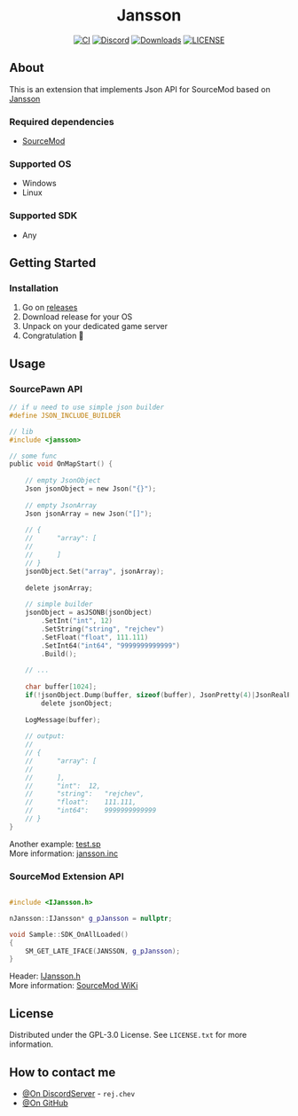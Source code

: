 <h1 align=center>Jansson</h1> 
<div align=center>

[![CI](https://github.com/rej-clown/sm-jansson/actions/workflows/ci.yml/badge.svg)](https://github.com/rej-clown/sm-jansson/)
[![Discord](https://img.shields.io/discord/494942123548868609?logo=discord&logoColor=%23959da5&color=%235865F2
)](https://discord.gg/cFZ97Mzrjy)
[![Downloads](https://img.shields.io/github/downloads/rej-clown/sm-jansson/total?color=%2332c955)]()
[![LICENSE](https://img.shields.io/github/license/rejchev/sm-jansson)](LICENSE)

</div>

## About
This is an extension that implements Json API for SourceMod based on [Jansson](https://github.com/akheron/jansson) 

### Required dependencies

- [SourceMod](https://www.sourcemod.net/downloads.php?branch=stable)

### Supported OS
- Windows
- Linux

### Supported SDK
- Any

## Getting Started

### Installation

1. Go on [releases](https://github.com/rejchev/sm-jansson/releases)
2. Download release for your OS
3. Unpack on your dedicated game server
4. Congratulation 🥳


## Usage

### SourcePawn API
 
```c
// if u need to use simple json builder
#define JSON_INCLUDE_BUILDER

// lib
#include <jansson>

// some func
public void OnMapStart() {
    
    // empty JsonObject
    Json jsonObject = new Json("{}");
    
    // empty JsonArray
    Json jsonArray = new Json("[]");
    
    // { 
    //      "array": [
    //          
    //      ] 
    // }
    jsonObject.Set("array", jsonArray);
    
    delete jsonArray;
    
    // simple builder
    jsonObject = asJSONB(jsonObject)
        .SetInt("int", 12)
        .SetString("string", "rejchev")
        .SetFloat("float", 111.111)
        .SetInt64("int64", "9999999999999")
        .Build();
    
    // ...
    
    char buffer[1024];
    if(!jsonObject.Dump(buffer, sizeof(buffer), JsonPretty(4)|JsonRealPrecision(3), true))
        delete jsonObject;
    
    LogMessage(buffer);
    
    // output:
    //
    // { 
    //      "array": [
    //          
    //      ],
    //      "int":  12,
    //      "string":   "rejchev",
    //      "float":    111.111,
    //      "int64":    9999999999999
    // }
}
```
Another example: [test.sp](https://github.com/rejchev/sm-jansson/blob/main/pawn/scripting/test.sp) </br>
More information: [jansson.inc](https://github.com/rejchev/sm-jansson/blob/main/pawn/scripting/include/jansson.inc)

### SourceMod Extension API
```c++

#include <IJansson.h>

nJansson::IJansson* g_pJansson = nullptr;

void Sample::SDK_OnAllLoaded()
{
	SM_GET_LATE_IFACE(JANSSON, g_pJansson);
}
```
Header: [IJansson.h](https://github.com/rejchev/sm-jansson/blob/main/public/IJansson.h) </br>
More information: [SourceMod WiKi](https://wiki.alliedmods.net/Writing_Extensions)


## License

Distributed under the GPL-3.0 License. See `LICENSE.txt` for more information.


## How to contact me

- [@On DiscordServer](https://discord.gg/ChTyPUG) - `rej.chev`
- [@On GitHub](https://github.com/rejchev)
